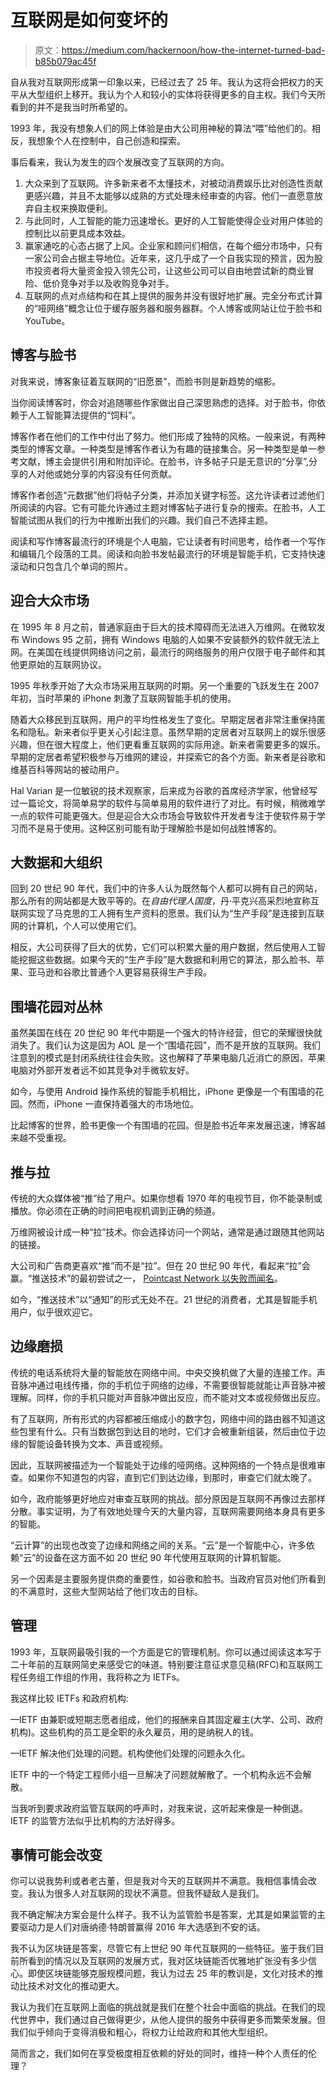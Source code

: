 # 互联网是如何变坏的

> 原文：<https://medium.com/hackernoon/how-the-internet-turned-bad-b85b079ac45f>

自从我对互联网形成第一印象以来，已经过去了 25 年。我认为这将会把权力的天平从大型组织上移开。我认为个人和较小的实体将获得更多的自主权。我们今天所看到的并不是我当时所希望的。

1993 年，我没有想象人们的网上体验是由大公司用神秘的算法“喂”给他们的。相反，我想象个人在控制中，自己创造和探索。

事后看来，我认为发生的四个发展改变了互联网的方向。

1.  大众来到了互联网。许多新来者不太懂技术，对被动消费娱乐比对创造性贡献更感兴趣，并且不太能够以成熟的方式处理未经审查的内容。他们一直愿意放弃自主权来换取便利。
2.  与此同时，人工智能的能力迅速增长。更好的人工智能使得企业对用户体验的控制比以前更具成本效益。
3.  赢家通吃的心态占据了上风。企业家和顾问们相信，在每个细分市场中，只有一家公司会占据主导地位。近年来，这几乎成了一个自我实现的预言，因为股市投资者将大量资金投入领先公司，让这些公司可以自由地尝试新的商业冒险、低价竞争对手以及收购竞争对手。
4.  互联网的点对点结构和在其上提供的服务并没有很好地扩展。完全分布式计算的“哑网络”概念让位于缓存服务器和服务器群。个人博客或网站让位于脸书和 YouTube。

## **博客与脸书**

对我来说，博客象征着互联网的“旧愿景”，而脸书则是新趋势的缩影。

当你阅读博客时，你会对追随哪些作家做出自己深思熟虑的选择。对于脸书，你依赖于人工智能算法提供的“饲料”。

博客作者在他们的工作中付出了努力。他们形成了独特的风格。一般来说，有两种类型的博客文章。一种类型是博客作者认为有趣的链接集合。另一种类型是单一参考文献，博主会提供引用和附加评论。在脸书，许多帖子只是无意识的“分享”,分享的人对他或她分享的内容没有任何贡献。

博客作者创造“元数据”他们将帖子分类，并添加关键字标签。这允许读者过滤他们所阅读的内容。它有可能允许通过主题对博客帖子进行复杂的搜索。在脸书，人工智能试图从我们的行为中推断出我们的兴趣。我们自己不选择主题。

阅读和写作博客最流行的环境是个人电脑，它让读者有时间思考，给作者一个写作和编辑几个段落的工具。阅读和向脸书发帖最流行的环境是智能手机，它支持快速滚动和只包含几个单词的照片。

## 迎合大众市场

在 1995 年 8 月之前，普通家庭由于巨大的技术障碍而无法进入万维网。在微软发布 Windows 95 之前，拥有 Windows 电脑的人如果不安装额外的软件就无法上网。在美国在线提供网络访问之前，最流行的网络服务的用户仅限于电子邮件和其他更原始的互联网协议。

1995 年秋季开始了大众市场采用互联网的时期。另一个重要的飞跃发生在 2007 年初，当时苹果的 iPhone 刺激了互联网智能手机的使用。

随着大众移民到互联网，用户的平均性格发生了变化。早期定居者非常注重保持匿名和隐私。新来者似乎更关心引起注意。虽然早期的定居者对互联网上的娱乐很感兴趣，但在很大程度上，他们更看重互联网的实际用途。新来者需要更多的娱乐。早期的定居者希望积极参与万维网的建设，并探索它的各个方面。新来者是谷歌和维基百科等网站的被动用户。

Hal Varian 是一位敏锐的技术观察家，后来成为谷歌的首席经济学家，他曾经写过一篇论文，将简单易学的软件与简单易用的软件进行了对比。有时候，稍微难学一点的软件可能更强大。但是迎合大众市场会导致软件开发者专注于使软件易于学习而不是易于使用。这种区别可能有助于理解脸书是如何战胜博客的。

## 大数据和大组织

回到 20 世纪 90 年代，我们中的许多人认为既然每个人都可以拥有自己的网站，那么所有的网站都是大致平等的。在*自由代理人国度*，丹·平克兴高采烈地宣称互联网实现了马克思的工人拥有生产资料的愿景。我们认为“生产手段”是连接到互联网的计算机，个人可以使用它们。

相反，大公司获得了巨大的优势，它们可以积累大量的用户数据，然后使用人工智能挖掘这些数据。如果今天的“生产手段”是大数据和利用它的算法，那么脸书、苹果、亚马逊和谷歌比普通个人更容易获得生产手段。

## 围墙花园对丛林

虽然美国在线在 20 世纪 90 年代中期是一个强大的特许经营，但它的荣耀很快就消失了。我们认为这是因为 AOL 是一个“围墙花园”，而不是开放的互联网。我们注意到的模式是封闭系统往往会失败。这也解释了苹果电脑几近消亡的原因，苹果电脑对外部开发者远不如其竞争对手微软友好。

如今，与使用 Android 操作系统的智能手机相比，iPhone 更像是一个有围墙的花园。然而，iPhone 一直保持着强大的市场地位。

比起博客的世界，脸书更像一个有围墙的花园。但是脸书近年来发展迅速，博客越来越不受重视。

## 推与拉

传统的大众媒体被“推”给了用户。如果你想看 1970 年的电视节目，你不能录制或播放。你必须在正确的时间把电视机调到正确的频道。

万维网被设计成一种“拉”技术。你会选择访问一个网站，通常是通过跟随其他网站的链接。

大公司和广告商更喜欢“推”而不是“拉”。但在 20 世纪 90 年代，看起来“拉”会赢。“推送技术”的最初尝试之一， [Pointcast Network 以失败而闻名](https://www.wsj.com/articles/SB114424637699117715)。

如今，“推送技术”以“通知”的形式无处不在。21 世纪的消费者，尤其是智能手机用户，似乎很欢迎它。

## 边缘磨损

传统的电话系统将大量的智能放在网络中间。中央交换机做了大量的连接工作。声音脉冲通过电线传播，你的手机位于网络的边缘，不需要很智能就能让声音脉冲被理解。同样，你的手机只能对声音脉冲做出反应，而不能对文本或视频做出反应。

有了互联网，所有形式的内容都被压缩成小的数字包，网络中间的路由器不知道这些包里有什么。只有当数据包到达目的地时，它们才会被重新组装，然后由位于边缘的智能设备转换为文本、声音或视频。

因此，互联网被描述为一个智能处于边缘的哑网络。这种网络的一个特点是很难审查。如果你不知道包的内容，直到它们到达边缘，到那时，审查它们就太晚了。

如今，政府能够更好地应对审查互联网的挑战。部分原因是互联网不再像过去那样分散。事实证明，为了有效地处理今天的大量内容，互联网需要网络本身具有更多的智能。

“云计算”的出现也改变了边缘和网络之间的关系。“云”是一个智能中心，许多依赖“云”的设备在这方面不如 20 世纪 90 年代使用互联网的计算机智能。

另一个因素是主要服务提供商的重要性，如谷歌和脸书。当政府官员对他们所看到的不满意时，这些大型网站给了他们攻击的目标。

## 管理

1993 年，互联网最吸引我的一个方面是它的管理机制。你可以通过阅读这本写于二十年前的互联网简史来感受它的味道。特别要注意征求意见稿(RFC)和互联网工程任务组工作组的作用，我将称之为 IETFs。

我这样比较 IETFs 和政府机构:

—IETF 由兼职或短期志愿者组成，他们的报酬来自其固定雇主(大学、公司、政府机构)。这些机构的员工是全职的永久雇员，用的是纳税人的钱。

—IETF 解决他们处理的问题。机构使他们处理的问题永久化。

IETF 中的一个特定工程师小组一旦解决了问题就解散了。一个机构永远不会解散。

当我听到要求政府监管互联网的呼声时，对我来说，这听起来像是一种倒退。IETF 的监管方法似乎比机构的方法好得多。

## 事情可能会改变

你可以说我势利或者老古董，但是我对今天的互联网并不满意。我相信事情会改变。我认为很多人对互联网的现状不满意。但我怀疑敌人是我们。

我不确定解决方案会是什么样子。我不认为监管脸书是答案，尤其是如果监管的主要驱动力是人们对唐纳德·特朗普赢得 2016 年大选感到不安的话。

我不认为区块链是答案，尽管它有上世纪 90 年代互联网的一些特征。鉴于我们目前所看到的情况以及互联网的发展方式，我对区块链能否优雅地扩张没有多少信心。即使区块链能够克服规模问题，我认为过去 25 年的教训是，文化对技术的推动比技术对文化的推动更大。

我认为我们在互联网上面临的挑战就是我们在整个社会中面临的挑战。在我们的现代世界中，我们通过自己做得更少，从他人提供的服务中获得更多而繁荣发展。但我们似乎倾向于变得消极和粗心，将权力让给政府和其他大型组织。

简而言之，我们如何在享受极度相互依赖的好处的同时，维持一种个人责任的伦理？